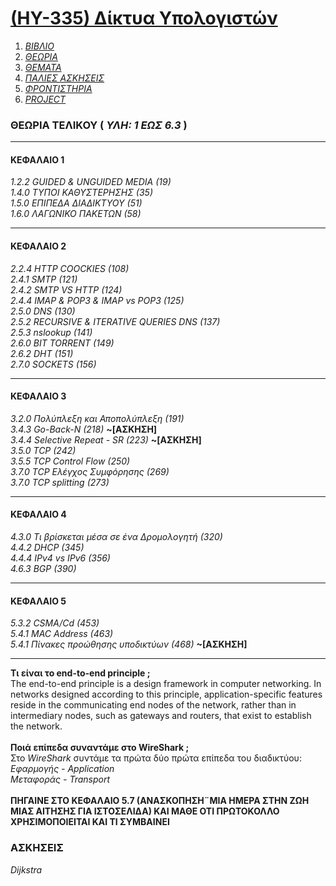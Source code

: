# [(ΗΥ-335) Δίκτυα Υπολογιστών](http://www.csd.uoc.gr/~hy335b/)

1. _[ΒΙΒΛΙΟ](https://github.com/keybraker/Computer-Science-Department-Wiki/tree/master/ΜΑΘΗΜΑΤΑ/ΗΥ-335/ΒΙΒΛΙΟ/Computer.Networking%20A%20Top-Down%20Approach%206th%20Edition.pdf)_
2. _[ΘΕΩΡΙΑ](https://github.com/keybraker/Computer-Science-Department-Wiki/tree/master/ΜΑΘΗΜΑΤΑ/ΗΥ-335/ΘΕΩΡΙΑ)_
3. _[ΘΕΜΑΤΑ](https://github.com/keybraker/Computer-Science-Department-Wiki/tree/master/ΜΑΘΗΜΑΤΑ/ΗΥ-335/ΘΕΜΑΤΑ)_
4. _[ΠΑΛΙΕΣ ΑΣΚΗΣΕΙΣ](https://github.com/keybraker/Computer-Science-Department-Wiki/tree/master/ΜΑΘΗΜΑΤΑ/ΗΥ-335/ΑΣΚΗΣΕΙΣ)_
5. _[ΦΡΟΝΤΙΣΤΗΡΙΑ](https://github.com/keybraker/Computer-Science-Department-Wiki/tree/master/ΜΑΘΗΜΑΤΑ/ΗΥ-335/ΦΡΟΝΤΙΣΤΗΡΙΑ)_
6. _[PROJECT](https://github.com/keybraker/Computer-Science-Department-Wiki/tree/master/ΜΑΘΗΜΑΤΑ/ΗΥ-335/PROJECT)_

### ΘΕΩΡΙΑ ΤΕΛΙΚΟΥ ( _ΥΛΗ: 1 ΕΩΣ 6.3_ )

***

#### ΚΕΦΑΛΑΙΟ 1
_1.2.2 GUIDED & UNGUIDED MEDIA (19)_
<br />_1.4.0 ΤΥΠΟΙ ΚΑΘΥΣΤΕΡΗΣΗΣ (35)_
<br />_1.5.0 ΕΠΙΠΕΔΑ ΔΙΑΔΙΚΤΥΟΥ (51)_
<br />_1.6.0 ΛΑΓΩΝΙΚΟ ΠΑΚΕΤΩΝ  (58)_

***

#### ΚΕΦΑΛΑΙΟ 2
_2.2.4 HTTP COOCKIES (108)_
<br />_2.4.1 SMTP (121)_
<br />_2.4.2 SMTP VS HTTP (124)_
<br />_2.4.4 IMAP & POP3 & IMAP vs POP3 (125)_
<br />_2.5.0 DNS (130)_
<br />_2.5.2 RECURSIVE & ITERATIVE QUERIES DNS (137)_
<br />_2.5.3 nslookup (141)_
<br />_2.6.0 BIT TORRENT (149)_
<br />_2.6.2 DHT (151)_
<br />_2.7.0 SOCKETS (156)_

***

#### ΚΕΦΑΛΑΙΟ 3
_3.2.0 Πολύπλεξη και Αποπολύπλεξη (191)_
<br />_3.4.3 Go-Back-N (218)_ **~[ΑΣΚΗΣΗ]**
<br />_3.4.4 Selective Repeat - SR (223)_ **~[ΑΣΚΗΣΗ]**
<br />_3.5.0 TCP (242)_
<br />_3.5.5 TCP Control Flow (250)_
<br />_3.7.0 TCP Ελέγχος Συμφόρησης (269)_
<br />_3.7.0 TCP splitting (273)_

***

#### ΚΕΦΑΛΑΙΟ 4
_4.3.0 Τι βρίσκεται μέσα σε ένα Δρομολογητή (320)_
<br />_4.4.2 DHCP (345)_ 
<br />_4.4.4 IPv4 vs IPv6 (356)_ 
<br />_4.6.3 BGP (390)_ 

***

#### ΚΕΦΑΛΑΙΟ 5
_5.3.2 CSMA/Cd (453)_ 
<br />_5.4.1 MAC Address (463)_
<br />_5.4.1 Πίνακες προώθησης υποδικτύων (468)_ **~[ΑΣΚΗΣΗ]**

***

**Τι είναι το end-to-end principle ;**
<br />
The end-to-end principle is a design framework in computer networking. In networks designed according to this principle, application-specific features reside in the communicating end nodes of the network, rather than in intermediary nodes, such as gateways and routers, that exist to establish the network.
<br />
<br />
**Ποιά επίπεδα συναντάμε στο WireShark ;**
<br />
Στο _WireShark_ συντάμε τα πρώτα δύο πρώτα επίπεδα του διαδικτύου:
<br />_Εφαρμογής - Application_ 
<br />_Μεταφοράς - Transport_
<br />
<br />
**ΠΗΓΑΙΝΕ ΣΤΟ ΚΕΦΑΛΑΙΟ 5.7 (ΑΝΑΣΚΟΠΗΣΗ¨ΜΙΑ ΗΜΕΡΑ ΣΤΗΝ ΖΩΗ ΜΙΑΣ ΑΙΤΗΣΗΣ ΓΙΑ ΙΣΤΟΣΕΛΙΔΑ) ΚΑΙ ΜΑΘΕ ΟΤΙ ΠΡΩΤΟΚΟΛΛΟ ΧΡΗΣΙΜΟΠΟΙΕΙΤΑΙ ΚΑΙ ΤΙ ΣΥΜΒΑΙΝΕΙ**

### ΑΣΚΗΣΕΙΣ
_Dijkstra_

